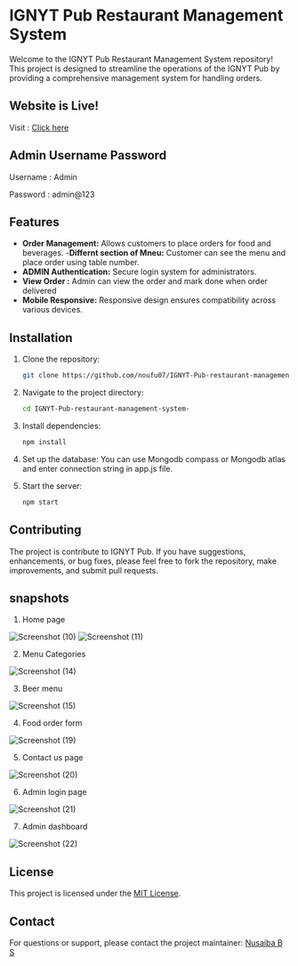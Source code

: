 # IGNYT Pub Restaurant Management System

Welcome to the IGNYT Pub Restaurant Management System repository! This project is designed to streamline the operations of the IGNYT Pub by providing a comprehensive management system for handling orders.

## Website is Live!
Visit : [Click here](https://ignytpub.vercel.app/)
## Admin Username Password
Username : Admin

Password : admin@123

## Features

- **Order Management:** Allows customers to place orders for food and beverages.
-**Differnt section of Mneu:** Customer can see the menu and place order using table number.
- **ADMIN Authentication:** Secure login system for administrators.
- **View Order :** Admin can view the order and mark done when order delivered
- **Mobile Responsive:** Responsive design ensures compatibility across various devices.


## Installation

1. Clone the repository:
   ```bash
   git clone https://github.com/noufu07/IGNYT-Pub-restaurant-management-system-.git

2. Navigate to the project directory:
   ```bash
   cd IGNYT-Pub-restaurant-management-system-

3. Install dependencies:
     ```bash
     npm install
     
4. Set up the database:
  You can use Mongodb compass or Mongodb atlas and enter connection string in app.js file.

5. Start the server:
   ```bash
   npm start
## Contributing
The project is contribute to IGNYT Pub. If you have suggestions, enhancements, or bug fixes, please feel free to fork the repository, make improvements, and submit pull requests.

## snapshots
1. Home page

![Screenshot (10)](https://github.com/noufu07/IGNYT-Pub-restaurant-management-system-/assets/99672808/f92b54cc-ef01-449d-8b60-ba1c69acc110)
![Screenshot (11)](https://github.com/noufu07/IGNYT-Pub-restaurant-management-system-/assets/99672808/af024bc5-e86d-41c0-ac48-eb1acc0ab1cd)

2. Menu Categories

![Screenshot (14)](https://github.com/noufu07/IGNYT-Pub-restaurant-management-system-/assets/99672808/490bbab9-0a99-4a42-883d-b31bd47019f7)

3. Beer menu

![Screenshot (15)](https://github.com/noufu07/IGNYT-Pub-restaurant-management-system-/assets/99672808/98f93f45-21f7-464c-8a9f-dbe14f599802)

4. Food order form

![Screenshot (19)](https://github.com/noufu07/IGNYT-Pub-restaurant-management-system-/assets/99672808/211a08c5-10b8-494b-a73b-3f011cf5f047)


5. Contact us page

![Screenshot (20)](https://github.com/noufu07/IGNYT-Pub-restaurant-management-system-/assets/99672808/263a8649-a8f5-4884-9368-a0ee656dc96f)

6. Admin login page

![Screenshot (21)](https://github.com/noufu07/IGNYT-Pub-restaurant-management-system-/assets/99672808/e072b4e5-443a-44e6-be25-5e9c9184104e)

7. Admin dashboard

![Screenshot (22)](https://github.com/noufu07/IGNYT-Pub-restaurant-management-system-/assets/99672808/666dc04b-d224-459a-a6f7-379c87051b53)


## License
This project is licensed under the [MIT License](https://github.com/Nusaibashams/IGNYT-restaurant-management-system-/blob/main/LICENSE).

## Contact
For questions or support, please contact the project maintainer:
[Nusaiba B S](https://github.com/Nusaibashams)



